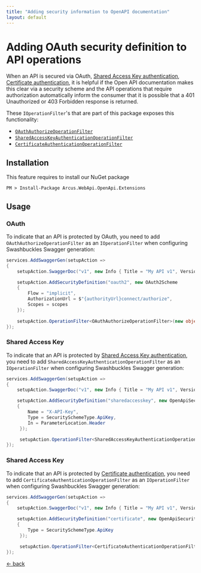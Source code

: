 ```yaml
---
title: "Adding security information to OpenAPI documentation"
layout: default
---
```


# Adding OAuth security definition to API operations

When an API is secured via OAuth, [Shared Access Key authentication](../../features/security/auth/shared-access-key), [Certificate authentication](../../features/security/auth/certificate), it is helpful if the Open API documentation makes this clear via a security scheme and the API operations that require authorization automatically inform the consumer that it is possible that a 401 Unauthorized or 403 Forbidden response is returned.

These `IOperationFilter`'s that are part of this package exposes this functionality:
- [`OAuthAuthorizeOperationFilter`](#oauth)
- [`SharedAccessKeyAuthenticationOperationFilter`](#sharedaccesskey)
- [`CertificateAuthenticationOperationFilter`](#certificate)

## Installation

This feature requires to install our NuGet package

```shell
PM > Install-Package Arcus.WebApi.OpenApi.Extensions
```

## Usage

### OAuth

To indicate that an API is protected by OAuth, you need to add `OAuthAuthorizeOperationFilter` as an `IOperationFilter` when configuring Swashbuckles Swagger generation:

```csharp
services.AddSwaggerGen(setupAction =>
{
    setupAction.SwaggerDoc("v1", new Info { Title = "My API v1", Version = "v1" });

    setupAction.AddSecurityDefinition("oauth2", new OAuth2Scheme
    {
        Flow = "implicit",
        AuthorizationUrl = $"{authorityUrl}connect/authorize",
        Scopes = scopes
    });
    
    setupAction.OperationFilter<OAuthAuthorizeOperationFilter>(new object[] { new[] { "myApiScope1", "myApiScope2" } });
});
```

### Shared Access Key

To indicate that an API is protected by [Shared Access Key authentication](../../features/security/auth/shared-access-key), you need to add `SharedAccessKeyAuthenticationOperationFilter` as an `IOperationFilter` when configuring Swashbuckles Swagger generation:

```csharp
services.AddSwaggerGen(setupAction =>
{
    setupAction.SwaggerDoc("v1", new Info { Title = "My API v1", Version = "v1" });

    setupAction.AddSecurityDefinition("sharedaccesskey", new OpenApiSecurityScheme
    {
        Name = "X-API-Key",
        Type = SecuritySchemeType.ApiKey,
        In = ParameterLocation.Header
     });

     setupAction.OperationFilter<SharedAccessKeyAuthenticationOperationFilter>(new object[] { new[] { "myApiScope1", "myApiScope2" } });
});
```

### Shared Access Key

To indicate that an API is protected by [Certificate authentication](../../features/security/auth/certificate), you need to add `CertificateAuthenticationOperationFilter` as an `IOperationFilter` when configuring Swashbuckles Swagger generation:

```csharp
services.AddSwaggerGen(setupAction =>
{
    setupAction.SwaggerDoc("v1", new Info { Title = "My API v1", Version = "v1" });

    setupAction.AddSecurityDefinition("certificate", new OpenApiSecurityScheme
    {
        Type = SecuritySchemeType.ApiKey
     });

     setupAction.OperationFilter<CertificateAuthenticationOperationFilter>(new object[] { new[] { "myApiScope1", "myApiScope2" } });
});
```

[&larr; back](/)
